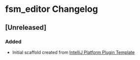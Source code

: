 <!-- Keep a Changelog guide -> https://keepachangelog.com -->

# fsm_editor Changelog

## [Unreleased]
### Added
- Initial scaffold created from [IntelliJ Platform Plugin Template](https://github.com/JetBrains/intellij-platform-plugin-template)
